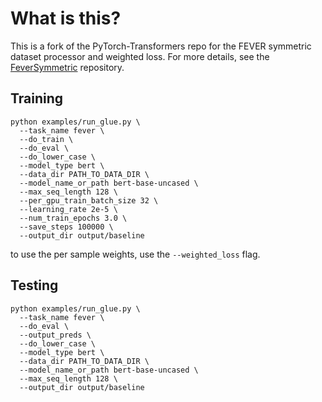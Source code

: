 # What is this?
This is a fork of the PyTorch-Transformers repo for the FEVER symmetric dataset processor and weighted loss.
For more details, see the [FeverSymmetric](https://github.com/TalSchuster/FeverSymmetric) repository.

## Training

```
python examples/run_glue.py \
  --task_name fever \
  --do_train \
  --do_eval \
  --do_lower_case \
  --model_type bert \
  --data_dir PATH_TO_DATA_DIR \
  --model_name_or_path bert-base-uncased \
  --max_seq_length 128 \
  --per_gpu_train_batch_size 32 \
  --learning_rate 2e-5 \
  --num_train_epochs 3.0 \
  --save_steps 100000 \
  --output_dir output/baseline
```

to use the per sample weights, use the `--weighted_loss` flag.

## Testing

```
python examples/run_glue.py \
  --task_name fever \
  --do_eval \
  --output_preds \
  --do_lower_case \
  --model_type bert \
  --data_dir PATH_TO_DATA_DIR \
  --model_name_or_path bert-base-uncased \
  --max_seq_length 128 \
  --output_dir output/baseline
```
